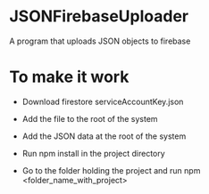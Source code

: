 # JSONFirebaseUploader
A program that uploads JSON objects to firebase

# To make it work
* Download firestore serviceAccountKey.json
* Add the file to the root of the system
* Add the JSON data at the root of the system

* Run npm install in the project directory
* Go to the folder holding the project and run npm <folder_name_with_project>

